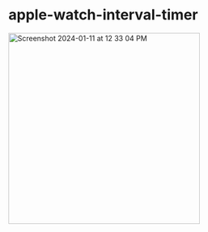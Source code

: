 # apple-watch-interval-timer

<img width="378" alt="Screenshot 2024-01-11 at 12 33 04 PM" src="https://github.com/ebanner/apple-watch-interval-timer/assets/2068912/8b771ca6-2e1c-4893-bd08-6cfd15f83676">
